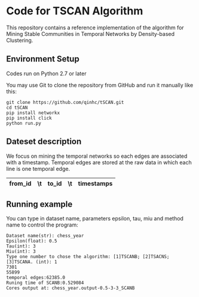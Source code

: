# Code for TSCAN Algorithm

This repository contains a reference implementation of the algorithm for Mining Stable Communities in Temporal Networks by Density-based Clustering.

## Environment Setup

Codes run on Python 2.7 or later

You may use Git to clone the repository from
GitHub and run it manually like this:

    git clone https://github.com/qinhc/tSCAN.git
    cd tSCAN
    pip install networkx
    pip install click
    python run.py 

## Dateset description
We focus on mining the temporal networks so each edges are associated with a timestamp. Temporal edges are stored at the raw data in which each line is one temporal edge.
 
| from_id | \t  | to_id    | \t  |  timestamps  |
| :----:  |:----: | :----:   |:----:   | :----: |

## Running example
You can type in dataset name, parameters epsilon, tau, miu and method name to control the program:

    Dataset name(str): chess_year
    Epsilon(float): 0.5
    Tau(int): 3
    Miu(int): 3
    Type one number to chose the algorithm: [1]TSCANB; [2]TSACNS; [3]TSCANA. (int): 1
    7301
    55899
    temporal edges:62385.0
    Runing time of SCANB:0.529084
    Cores output at: chess_year.output-0.5-3-3_SCANB

 

